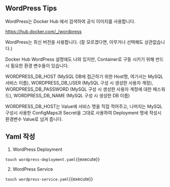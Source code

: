 ## WordPress Tips

WordPress는 Docker Hub 에서 검색하여 공식 이미지를 사용합니다.

https://hub.docker.com/_/wordpress

WordPress는 최신 버전을 사용합니다. (잘 모르겠다면, 아무거나 선택해도 상관없습니다.)

Docker Hub WordPress 설명에도 나와 있지만, Container로 구동 시키기 위해 반드시 필요한 환경 변수들이 있습니다.

WORDPRESS_DB_HOST (MySQL DB에 접근하기 위한 Host명, 여기서는 MySQL 서비스 이름), WORDPRESS_DB_USER (MySQL 구성 시 생성한 사용자 계정), WORDPRESS_DB_PASSWORD (MySQL 구성 시 생성한 사용자 계정에 대한 패스워드), WORDPRESS_DB_NAME (MySQL 구성 시 생성한 DB 이름)

WORDPRESS_DB_HOST는 Value에 서비스 명을 직접 적어주고, 나머지는 MySQL 구성시 사용한 ConfigMaps과 Secret을 그대로 사용하여 Deployment 명세 작성시 환경변수 Value로 넘겨 줍니다.


## Yaml 작성

1. WordPress Deployment

`touch wordpress-deployment.yaml`{{execute}}

2. WordPress Service

`touch wordpress-service.yaml`{{execute}}
